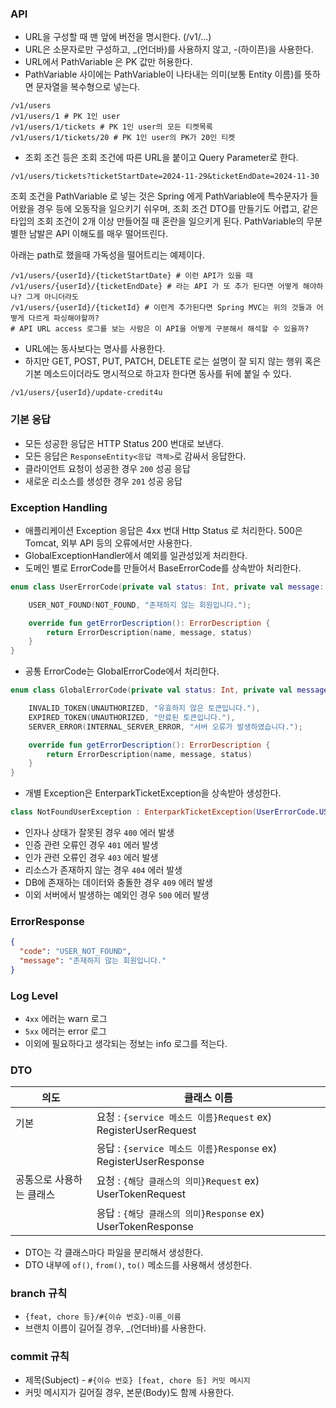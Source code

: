 ### API

- URL을 구성할 때 맨 앞에 버전을 명시한다. (/v1/...)
- URL은 소문자로만 구성하고, _(언더바)를 사용하지 않고, -(하이픈)을 사용한다.
- URL에서 PathVariable 은 PK 값만 허용한다.
- PathVariable 사이에는 PathVariable이 나타내는 의미(보통 Entity 이름)를 뜻하면 문자열을 복수형으로 넣는다.

```
/v1/users
/v1/users/1 # PK 1인 user
/v1/users/1/tickets # PK 1인 user의 모든 티켓목록
/v1/users/1/tickets/20 # PK 1인 user의 PK가 20인 티켓
```

- 조회 조건 등은 조회 조건에 따른 URL을 붙이고 Query Parameter로 한다.

```
/v1/users/tickets?ticketStartDate=2024-11-29&ticketEndDate=2024-11-30
```

조회 조건을 PathVariable 로 넣는 것은 Spring 에게 PathVariable에 특수문자가 들어왔을 경우 등에 오동작을
일으키기 쉬우며, 조회 조건 DTO를 만들기도 어렵고, 같은 타입의 조회 조건이 2개 이상 만들어질 때 혼란을 일으키게 된다.
PathVariable의 무분별한 남발은 API 이해도를 매우 떨어뜨린다.

아래는 path로 했을때 가독성을 떨어트리는 예제이다.

```
/v1/users/{userId}/{ticketStartDate} # 이런 API가 있을 때
/v1/users/{userId}/{ticketEndDate} # 라는 API 가 또 추가 된다면 어떻게 해야하나? 그게 아니더라도
/v1/users/{userId}/{ticketId} # 이런게 추가된다면 Spring MVC는 위의 것들과 어떻게 다르게 파싱해야할까?
# API URL access 로그를 보는 사람은 이 API을 어떻게 구분해서 해석할 수 있을까?
```

- URL에는 동사보다는 명사를 사용한다.
- 하지만 GET, POST, PUT, PATCH, DELETE 로는 설명이 잘 되지 않는 행위 혹은 기본 메소드이더라도 명시적으로 하고자 한다면 동사를 뒤에 붙일 수 있다.

```
/v1/users/{userId}/update-credit4u
```

### 기본 응답

- 모든 성공한 응답은 HTTP Status 200 번대로 보낸다.
- 모든 응답은 `ResponseEntity<응답 객체>`로 감싸서 응답한다.
- 클라이언트 요청이 성공한 경우 `200` 성공 응답
- 새로운 리소스를 생성한 경우 `201` 성공 응답

### Exception Handling

- 애플리케이션 Exception 응답은 4xx 번대 Http Status 로 처리한다. 500은 Tomcat, 외부 API 등의 오류에서만 사용한다.
- GlobalExceptionHandler에서 예외를 일관성있게 처리한다.
- 도메인 별로 ErrorCode를 만들어서 BaseErrorCode를 상속받아 처리한다.

```kotlin
enum class UserErrorCode(private val status: Int, private val message: String) : BaseErrorCode {

    USER_NOT_FOUND(NOT_FOUND, "존재하지 않는 회원입니다.");

    override fun getErrorDescription(): ErrorDescription {
        return ErrorDescription(name, message, status)
    }
}
```

- 공통 ErrorCode는 GlobalErrorCode에서 처리한다.

```kotlin
enum class GlobalErrorCode(private val status: Int, private val message: String) : BaseErrorCode {

    INVALID_TOKEN(UNAUTHORIZED, "유효하지 않은 토큰입니다."),
    EXPIRED_TOKEN(UNAUTHORIZED, "만료된 토큰입니다."),
    SERVER_ERROR(INTERNAL_SERVER_ERROR, "서버 오류가 발생하였습니다.");

    override fun getErrorDescription(): ErrorDescription {
        return ErrorDescription(name, message, status)
    }
}
```

- 개별 Exception은 EnterparkTicketException을 상속받아 생성한다.

```kotlin
class NotFoundUserException : EnterparkTicketException(UserErrorCode.USER_NOT_FOUND)
```

- 인자나 상태가 잘못된 경우 `400` 에러 발생
- 인증 관련 오류인 경우 `401` 에러 발생
- 인가 관련 오류인 경우 `403` 에러 발생
- 리소스가 존재하지 않는 경우 `404` 에러 발생
- DB에 존재하는 데이터와 충돌한 경우 `409` 에러 발생
- 이외 서버에서 발생하는 예외인 경우 `500` 에러 발생

### ErrorResponse

```json
{
  "code": "USER_NOT_FOUND",
  "message": "존재하지 않는 회원입니다."
}
```

### Log Level

- `4xx` 에러는 warn 로그
- `5xx` 에러는 error 로그
- 이외에 필요하다고 생각되는 정보는 info 로그를 적는다.

### DTO

| 의도            | 클래스 이름                                                   |
|---------------|----------------------------------------------------------|
| 기본            | 요청 : `{service 메소드 이름}Request` ex) RegisterUserRequest   |
|               | 응답 : `{service 메소드 이름}Response` ex) RegisterUserResponse |
| 공통으로 사용하는 클래스 | 요청 : `{해당 클래스의 의미}Request` ex) UserTokenRequest          |
|               | 응답 : `{해당 클래스의 의미}Response` ex) UserTokenResponse        |

- DTO는 각 클래스마다 파일을 분리해서 생성한다.
- DTO 내부에 `of()`, `from()`, `to()` 메소드를 사용해서 생성한다.

### branch 규칙
- `{feat, chore 등}/#{이슈 번호}-이름_이름`
- 브랜치 이름이 길어질 경우, _(언더바)를 사용한다.

### commit 규칙
- 제목(Subject) - `#{이슈 번호} [feat, chore 등] 커밋 메시지`
- 커밋 메시지가 길어질 경우, 본문(Body)도 함께 사용한다.